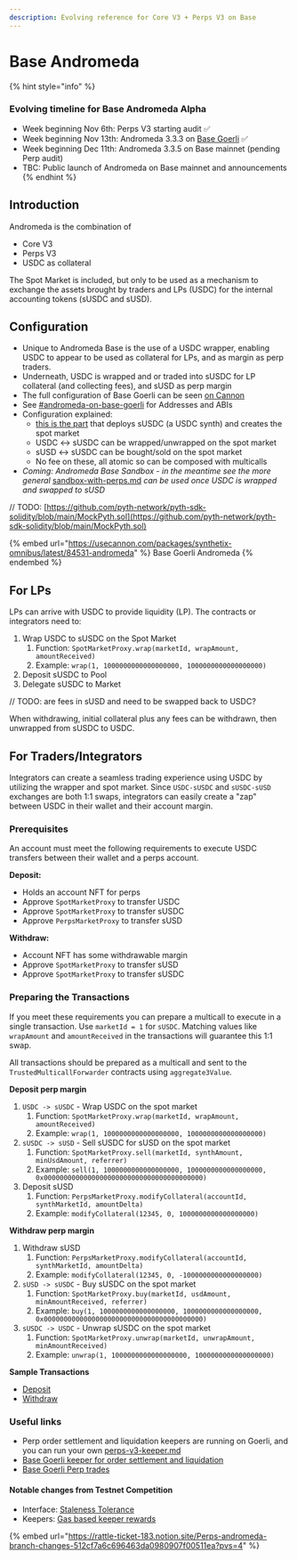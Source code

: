 ```yaml
---
description: Evolving reference for Core V3 + Perps V3 on Base
---
```


# Base Andromeda

{% hint style="info" %}
### Evolving timeline for Base Andromeda Alpha

* Week beginning Nov 6th: Perps V3 starting audit  ✅
* Week beginning Nov 13th: Andromeda 3.3.3 on [Base Goerli](https://usecannon.com/packages/synthetix-omnibus/latest/84531-andromeda) ✅
* Week beginning Dec 11th: Andromeda 3.3.5 on Base mainnet (pending Perp audit)&#x20;
* TBC: Public launch of Andromeda on Base mainnet and announcements
{% endhint %}

## Introduction

Andromeda is the combination of

* Core V3&#x20;
* Perps V3
* USDC as collateral

The Spot Market is included, but only to be used as a mechanism to exchange the assets brought by traders and LPs (USDC) for the internal accounting tokens (sUSDC and sUSD).

## Configuration

* Unique to Andromeda Base is the use of a USDC wrapper, enabling USDC to appear to be used as collateral for LPs, and as margin as perp traders.
* Underneath, USDC is wrapped and or traded into sUSDC for LP collateral (and collecting fees), and sUSD as perp margin
* The full configuration of Base Goerli can be seen [on Cannon](https://usecannon.com/packages/synthetix-omnibus/3.3.3-dev.e141cd8c/84531-andromeda)
* See [#andromeda-on-base-goerli](../for-developers/addresses-+-abis.md#andromeda-on-base-goerli "mention") for Addresses and ABIs
* Configuration explained:&#x20;
  * [this is the part](https://github.com/Synthetixio/synthetix-deployments/pull/66/files#diff-dc0e4e9b2b24d1fcf9c5a8ffd5b5548955777eff55c71dd0ab208dc04e84a89b) that deploys sUSDC (a USDC synth) and creates the spot market
  * &#x20;USDC <-> sUSDC can be wrapped/unwrapped on the spot market
  * sUSD <-> sUSDC can be bought/sold on the spot market
  * No fee on these, all atomic so can be composed with multicalls
* _Coming: Andromeda Base Sandbox - in the meantime see the more general_ [sandbox-with-perps.md](sandbox-with-perps.md "mention") _can be used once USDC is wrapped and swapped to sUSD_

// TODO: [https://github.com/pyth-network/pyth-sdk-solidity/blob/main/MockPyth.sol](https://github.com/pyth-network/pyth-sdk-solidity/blob/main/MockPyth.sol)

{% embed url="https://usecannon.com/packages/synthetix-omnibus/latest/84531-andromeda" %}
Base Goerli Andromeda
{% endembed %}

## For LPs

LPs can arrive with USDC to provide liquidity (LP). The contracts or integrators need to:

1. Wrap USDC to sUSDC on the Spot Market
   1. Function: `SpotMarketProxy.wrap(marketId, wrapAmount, amountReceived)`
   2. Example: `wrap(1, 1000000000000000000, 1000000000000000000)`
2. Deposit sUSDC to Pool
3. Delegate sUSDC to Market

// TODO: are fees in sUSD and need to be swapped back to USDC?

When withdrawing, initial collateral plus any fees can be withdrawn, then unwrapped from sUSDC to USDC.

## For Traders/Integrators

Integrators can create a seamless trading experience using USDC by utilizing the wrapper and spot  market. Since `USDC-sUSDC` and `sUSDC-sUSD` exchanges are both 1:1 swaps, integrators can easily create a "zap" between USDC in their wallet and their account margin.

### **Prerequisites**

An account must meet the following requirements to execute USDC transfers between their wallet and a perps account.

**Deposit:**

* Holds an account NFT for perps
* Approve `SpotMarketProxy` to transfer USDC
* Approve `SpotMarketProxy` to transfer sUSDC
* Approve `PerpsMarketProxy` to transfer sUSD

**Withdraw:**

* Account NFT has some withdrawable margin
* Approve `SpotMarketProxy` to transfer sUSD
* Approve `SpotMarketProxy` to transfer sUSDC

### Preparing the Transactions

If you meet these requirements you can prepare a multicall to execute in a single transaction. Use `marketId = 1` for `sUSDC`. Matching values like `wrapAmount` and `amountReceived` in the transactions will guarantee this 1:1 swap.

All transactions should be prepared as a multicall and sent to the `TrustedMulticallForwarder` contracts using `aggregate3Value`.

**Deposit perp margin**

1. `USDC -> sUSDC` - Wrap USDC on the spot market
   1. Function: `SpotMarketProxy.wrap(marketId, wrapAmount, amountReceived)`
   2. Example: `wrap(1, 1000000000000000000, 1000000000000000000)`
2. `sUSDC -> sUSD` - Sell sUSDC for sUSD on the spot market
   1. Function: `SpotMarketProxy.sell(marketId, synthAmount, minUsdAmount, referrer)`
   2. Example: `sell(1, 1000000000000000000, 1000000000000000000, 0x0000000000000000000000000000000000000000)`
3. Deposit sUSD
   1. Function: `PerpsMarketProxy.modifyCollateral(accountId, synthMarketId, amountDelta)`
   2. Example: `modifyCollateral(12345, 0, 1000000000000000000)`

**Withdraw perp margin**

1. Withdraw sUSD
   1. Function: `PerpsMarketProxy.modifyCollateral(accountId, synthMarketId, amountDelta)`
   2. Example: `modifyCollateral(12345, 0, -1000000000000000000)`
2. `sUSD -> sUSDC` - Buy sUSDC on the spot market
   1. Function: `SpotMarketProxy.buy(marketId, usdAmount, minAmountReceived, referrer)`
   2. Example: `buy(1, 1000000000000000000, 1000000000000000000, 0x0000000000000000000000000000000000000000)`
3. `sUSDC -> USDC` - Unwrap sUSDC on the spot market
   1. Function: `SpotMarketProxy.unwrap(marketId, unwrapAmount, minAmountReceived)`
   2. Example: `unwrap(1, 1000000000000000000, 1000000000000000000)`

**Sample Transactions**

* [Deposit](https://goerli.basescan.org/tx/0x95461a5b05c40c91c952bc06b0d292ec16ffd0c750a7b708a8564183b9b08cf4)
* [Withdraw](https://goerli.basescan.org/tx/0x4b6d29faaa75223fe1d690993c5e93ef316fc823385cbc52f505927f65702319)

### Useful links

* Perp order settlement and liquidation keepers are running on Goerli, and you can run your own [perps-v3-keeper.md](perps-v3-keeper.md "mention")
* [Base Goerli keeper for order settlement and liquidation](https://goerli.basescan.org/address/0x4A58e0d29558111bfDc07Dc12Ca0fF7fcD0d0d75)&#x20;
* [Base Goerli Perp trades](https://goerli.basescan.org/token/0xa89163A087fe38022690C313b5D4BBF12574637f)&#x20;

#### Notable changes from Testnet Competition

* Interface: [Staleness Tolerance](https://github.com/Synthetixio/synthetix-v3/pull/1860)
* Keepers: [Gas based keeper rewards](https://github.com/Synthetixio/synthetix-v3/pull/1890)

{% embed url="https://rattle-ticket-183.notion.site/Perps-andromeda-branch-changes-512cf7a6c696463da0980907f00511ea?pvs=4" %}
